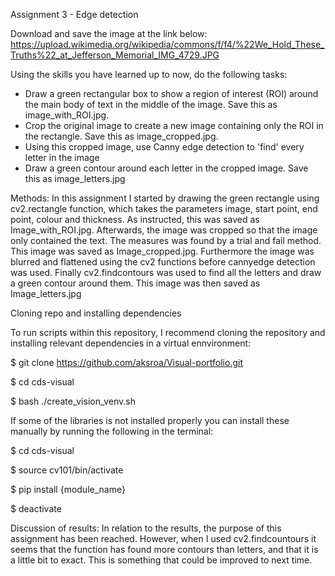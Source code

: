 Assignment 3 - Edge detection

Download and save the image at the link below: https://upload.wikimedia.org/wikipedia/commons/f/f4/%22We_Hold_These_Truths%22_at_Jefferson_Memorial_IMG_4729.JPG

Using the skills you have learned up to now, do the following tasks:

- Draw a green rectangular box to show a region of interest (ROI) around the main body of text in the middle of the image. Save this as image_with_ROI.jpg.
- Crop the original image to create a new image containing only the ROI in the rectangle. Save this as image_cropped.jpg.
- Using this cropped image, use Canny edge detection to 'find' every letter in the image
- Draw a green contour around each letter in the cropped image. Save this as image_letters.jpg

Methods:
In this assignment I started by drawing the green rectangle using cv2.rectangle function, which takes the parameters image, start point, end point, colour and thickness. As instructed, this was saved as Image_with_ROI.jpg. Afterwards, the image was cropped so that the image only contained the text. The measures was found by a trial and fail method. This image was saved as Image_cropped.jpg. Furthermore the image was blurred and flattened using the cv2 functions before cannyedge detection was used. Finally cv2.findcontours was used to find all the letters and draw a green contour around them. This image was then saved as Image_letters.jpg

Cloning repo and installing dependencies

To run scripts within this repository, I recommend cloning the repository and installing relevant dependencies in a virtual ennvironment:

$ git clone https://github.com/aksroa/Visual-portfolio.git

$ cd cds-visual

$ bash ./create_vision_venv.sh


If some of the libraries is not installed properly you can install these manually by running the following in the terminal:

$ cd cds-visual

$ source cv101/bin/activate

$ pip install {module_name}

$ deactivate

Discussion of results:
In relation to the results, the purpose of this assignment has been reached. However, when I used cv2.findcountours it seems that the function has found more contours than letters, and that it is a little bit to exact. This is something that could be improved to next time.